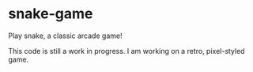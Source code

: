 # snake-game
Play snake, a classic arcade game!

This code is still a work in progress. I am working on a retro, pixel-styled game.
